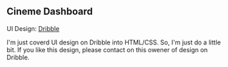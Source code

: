 ## Cineme Dashboard

UI Design: [Dribble]('https://dribbble.com/shots/15401391-Cinema-Dashboard-Design/attachments/7166749?mode=media')

I'm just coverd UI design on Dribble into HTML/CSS. So, I'm just do a little bit. If you like this design, please contact on this owener of design on Dribble.
